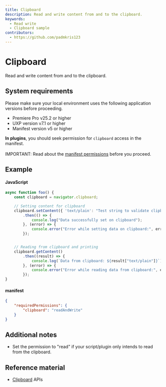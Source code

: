 ```yaml
---
title: Clipboard
description: Read and write content from and to the clipboard.
keywords:
  - Read write
  - Clipboard sample
contributors:
  - https://github.com/padmkris123
---
```


# Clipboard

Read and write content from and to the clipboard.

## System requirements

Please make sure your local environment uses the following application versions before proceeding.

- Premiere Pro v25.2 or higher
- UXP version v7.1 or higher
- Manifest version v5 or higher

<!-- InlineAlert variant="info" slots="header, text1, text2"/-->

<!-- Plugins and Scripts -->

**In plugins**, you should seek permission for `clipboard` access in the manifest. <br></br> IMPORTANT: Read about the [manifest permissions](../../../plugins/concepts/manifest/#permissionsdefinition) before you proceed.

<!-- **In scripts**, the permission for `clipboard` is fixed. You can ignore the manifest details in the following examples. Learn about these values in the [manifest fundamentals section](../../fundamentals/manifest/). -->

## Example

<CodeBlock slots="heading, code" repeat="2" languages="JavaScript, JSON" />

#### JavaScript

```js
async function foo() {
    const clipboard = navigator.clipboard;

    // Setting content for clipboard
    clipboard.setContent({ 'text/plain': "Test string to validate clipboard setContent" })
        .then(() => {
            console.log("Data successfully set on clipboard");
        }, (error) => {
            console.error("Error while setting data on clipboard:", error);
        });


    // Reading from clipboard and printing
    clipboard.getContent()
        .then((result) => {
            console.log(`Data from clipboard: ${result["text/plain"]}`);
        }, (error) => {
            console.error("Error while reading data from clipboard:", error);
        });
}
```

#### manifest

```json
{
    "requiredPermissions": {
        "clipboard": "readAndWrite"
    }
}
```

## Additional notes

- Set the permission to "read" if your script/plugin only intends to read from the clipboard.

## Reference material

- [Clipboard](../../../uxp-api/reference-js/Global%20Members/Data%20Transfers/Clipboard/) APIs
